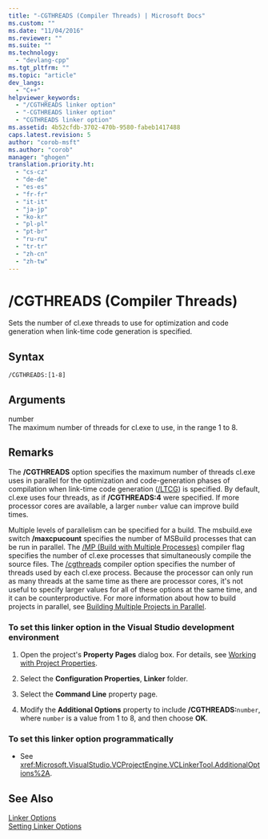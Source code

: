 ```yaml
---
title: "-CGTHREADS (Compiler Threads) | Microsoft Docs"
ms.custom: ""
ms.date: "11/04/2016"
ms.reviewer: ""
ms.suite: ""
ms.technology: 
  - "devlang-cpp"
ms.tgt_pltfrm: ""
ms.topic: "article"
dev_langs: 
  - "C++"
helpviewer_keywords: 
  - "/CGTHREADS linker option"
  - "-CGTHREADS linker option"
  - "CGTHREADS linker option"
ms.assetid: 4b52cfdb-3702-470b-9580-fabeb1417488
caps.latest.revision: 5
author: "corob-msft"
ms.author: "corob"
manager: "ghogen"
translation.priority.ht: 
  - "cs-cz"
  - "de-de"
  - "es-es"
  - "fr-fr"
  - "it-it"
  - "ja-jp"
  - "ko-kr"
  - "pl-pl"
  - "pt-br"
  - "ru-ru"
  - "tr-tr"
  - "zh-cn"
  - "zh-tw"
---
```

# /CGTHREADS (Compiler Threads)
Sets the number of cl.exe threads to use for optimization and code generation when link-time code generation is specified.  
  
## Syntax  
  
```  
/CGTHREADS:[1-8]  
```  
  
## Arguments  
 number  
 The maximum number of threads for cl.exe to use, in the range 1 to 8.  
  
## Remarks  
 The **/CGTHREADS** option specifies the maximum number of threads cl.exe uses in parallel for the optimization and code-generation phases of compilation when link-time code generation ([/LTCG](../../build/reference/ltcg-link-time-code-generation.md)) is specified. By default, cl.exe uses four threads, as if **/CGTHREADS:4** were specified. If more processor cores are available, a larger `number` value can improve build times.  
  
 Multiple levels of parallelism can be specified for a build. The msbuild.exe switch **/maxcpucount** specifies the number of MSBuild processes that can be run in parallel. The [/MP (Build with Multiple Processes)](../../build/reference/mp-build-with-multiple-processes.md) compiler flag specifies the number of cl.exe processes that simultaneously compile the source files. The [/cgthreads](../../build/reference/cgthreads-code-generation-threads.md) compiler option specifies the number of threads used by each cl.exe process. Because the processor can only run as many threads at the same time as there are processor cores, it's not useful to specify larger values for all of these options at the same time, and it can be counterproductive. For more information about how to build projects in parallel, see [Building Multiple Projects in Parallel](/visualstudio/msbuild/building-multiple-projects-in-parallel-with-msbuild).  
  
### To set this linker option in the Visual Studio development environment  
  
1.  Open the project's **Property Pages** dialog box. For details, see [Working with Project Properties](../../ide/working-with-project-properties.md).  
  
2.  Select the **Configuration Properties**, **Linker** folder.  
  
3.  Select the **Command Line** property page.  
  
4.  Modify the **Additional Options** property to include **/CGTHREADS:**`number`, where `number` is a value from 1 to 8, and then choose **OK**.  
  
### To set this linker option programmatically  
  
-   See <xref:Microsoft.VisualStudio.VCProjectEngine.VCLinkerTool.AdditionalOptions%2A>.  
  
## See Also  
 [Linker Options](../../build/reference/linker-options.md)   
 [Setting Linker Options](../../build/reference/setting-linker-options.md)